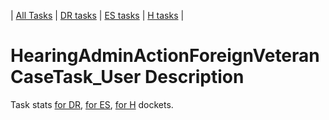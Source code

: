 | [All Tasks](../alltasks.md) | [DR tasks](../docs-DR/tasklist.md) | [ES tasks](../docs-ES/tasklist.md) | [H tasks](../docs-H/tasklist.md) |
# HearingAdminActionForeignVeteranCaseTask_User Description

Task stats [for DR](../docs-DR/HearingAdminActionForeignVeteranCaseTask_User.md), [for ES](../docs-ES/HearingAdminActionForeignVeteranCaseTask_User.md), [for H](../docs-H/HearingAdminActionForeignVeteranCaseTask_User.md) dockets.

